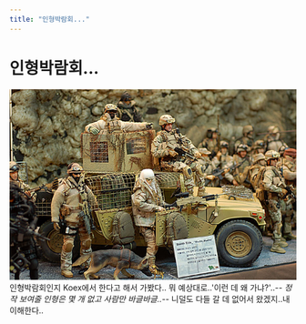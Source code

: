 ```yaml
---
title: "인형박람회..."
---
```

# 인형박람회...


![image](/assets/images/913590a12c0e0361eaf8cecd64370d1a.jpg)
인형박람회인지 Koex에서 한다고 해서 가봤다..
뭐 예상대로..'이런 데 왜 가냐?'..-_-
정작 보여줄 인형은 몇 개 없고 사람만 바글바글..-_-
니덜도 다들 갈 데 없어서 왔겠지..내 이해한다..

